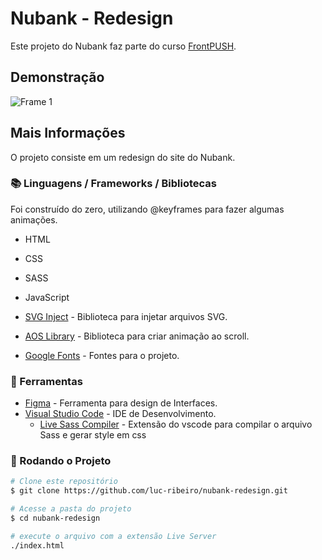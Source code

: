 # Nubank - Redesign

Este projeto do Nubank faz parte do curso [FrontPUSH](https://frontpush.com.br/).

## Demonstração

![Frame 1](https://user-images.githubusercontent.com/82620787/204679511-128b1d36-dcf0-4031-b034-d2e946eacc4b.png)

## Mais Informações
O projeto consiste em um redesign do site do Nubank.

<h3>📚 Linguagens / Frameworks / Bibliotecas</h3>

Foi construído do zero, utilizando @keyframes para fazer algumas animações.

* HTML
* CSS 
* SASS
* JavaScript

* [SVG Inject](https://github.com/iconfu/svg-inject) - Biblioteca para injetar arquivos SVG. 
* [AOS Library](https://github.com/iconfu/svg-inject) - Biblioteca para criar animação ao scroll. 
* [Google Fonts](https://fonts.google.com/) - Fontes para o projeto.


<h3>🧰 Ferramentas</h3>

* [Figma](https://www.figma.com/) - Ferramenta para design de Interfaces.
* [Visual Studio Code](https://code.visualstudio.com/) - IDE de Desenvolvimento. 
  * [Live Sass Compiler](https://marketplace.visualstudio.com/items?itemName=ritwickdey.live-sass) -  Extensão do vscode para compilar o arquivo Sass e gerar style em css


<h3> 🎲 Rodando o Projeto</h3>

```bash
# Clone este repositório
$ git clone https://github.com/luc-ribeiro/nubank-redesign.git

# Acesse a pasta do projeto
$ cd nubank-redesign

# execute o arquivo com a extensão Live Server
./index.html
```
